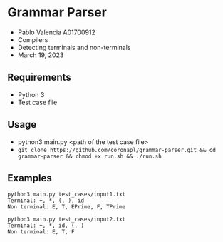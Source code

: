 # Grammar Parser

- Pablo Valencia A01700912  
- Compilers  
- Detecting terminals and non-terminals  
- March 19, 2023  

## Requirements

- Python 3
- Test case file

## Usage

- python3 main.py \<path of the test case file>  
- `git clone https://github.com/coronapl/grammar-parser.git && cd grammar-parser && chmod +x run.sh && ./run.sh`

## Examples

```
python3 main.py test_cases/input1.txt 
Terminal: +, *, (, ), id
Non terminal: E, T, EPrime, F, TPrime
```

```
python3 main.py test_cases/input2.txt
Terminal: +, *, id, (, )
Non terminal: E, T, F
```


